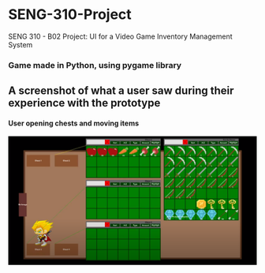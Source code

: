 # SENG-310-Project
SENG 310 - B02 Project: UI for a Video Game Inventory Management System
### Game made in Python, using pygame library
## A screenshot of what  a user saw during their experience with the prototype
#### User opening chests and moving items
![medimum fidelity prototype](https://github.com/Meghan13/SENG-310-Project/blob/master/Screenshots/Medium-fidelity-prototype-user-testing.png?raw=true)